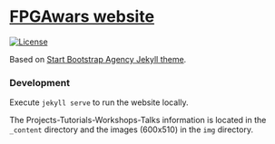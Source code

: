 # [FPGAwars website](http://fpgawars.github.io/)

[![License](http://img.shields.io/:license-gpl-blue.svg)](http://opensource.org/licenses/GPL-2.0)

Based on [Start Bootstrap Agency Jekyll theme](https://github.com/y7kim/agency-jekyll-theme).

### Development

Execute `jekyll serve` to run the website locally.

The Projects-Tutorials-Workshops-Talks information is located in the `_content` directory and the images (600x510) in the `img` directory.
